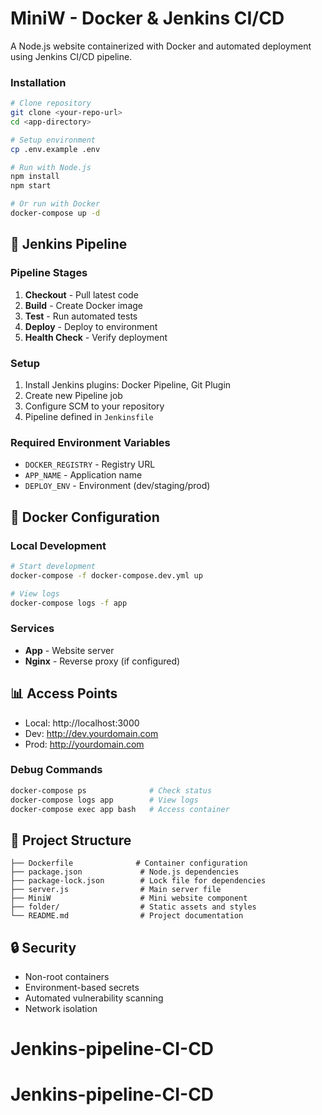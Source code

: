 # MiniW - Docker & Jenkins CI/CD

A Node.js website containerized with Docker and automated deployment using Jenkins CI/CD pipeline.



### Installation

```bash
# Clone repository
git clone <your-repo-url>
cd <app-directory>

# Setup environment
cp .env.example .env

# Run with Node.js
npm install
npm start

# Or run with Docker
docker-compose up -d
```

## 🔧 Jenkins Pipeline

### Pipeline Stages
1. **Checkout** - Pull latest code
2. **Build** - Create Docker image  
3. **Test** - Run automated tests
4. **Deploy** - Deploy to environment
5. **Health Check** - Verify deployment

### Setup
1. Install Jenkins plugins: Docker Pipeline, Git Plugin
2. Create new Pipeline job
3. Configure SCM to your repository
4. Pipeline defined in `Jenkinsfile`

### Required Environment Variables
- `DOCKER_REGISTRY` - Registry URL
- `APP_NAME` - Application name
- `DEPLOY_ENV` - Environment (dev/staging/prod)

## 🐳 Docker Configuration

### Local Development
```bash
# Start development
docker-compose -f docker-compose.dev.yml up

# View logs
docker-compose logs -f app
```

### Services
- **App** - Website server
- **Nginx** - Reverse proxy (if configured)

## 📊 Access Points
- Local: http://localhost:3000
- Dev: http://dev.yourdomain.com
- Prod: http://yourdomain.com


### Debug Commands
```bash
docker-compose ps              # Check status
docker-compose logs app        # View logs
docker-compose exec app bash   # Access container
```

## 📁 Project Structure
```
├── Dockerfile              # Container configuration
├── package.json             # Node.js dependencies
├── package-lock.json        # Lock file for dependencies
├── server.js                # Main server file
├── MiniW                    # Mini website component
├── folder/                  # Static assets and styles
└── README.md                # Project documentation
```

## 🔒 Security
- Non-root containers
- Environment-based secrets
- Automated vulnerability scanning
- Network isolation
# Jenkins-pipeline-CI-CD
# Jenkins-pipeline-CI-CD
